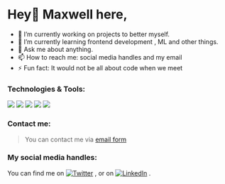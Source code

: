 # Hey👋 Maxwell here,
<!-- ![example workflow](https://github.com/github/docs/workflows/main.yml/badge.svg) -->
<!--
**maxxies/maxxies** is a ✨ _special_ ✨ repository because its `README.md` (this file) appears on your GitHub profile.


Here are some ideas to get you started:
-->

<!-- <img 
   src="https://github-readme-stats.vercel.app/api?username=maxxies&show_icons=true&theme=tokyonight" 
/> -->
- 🔭 I’m currently working on projects to better myself.
- 🌱 I’m currently learning frontend development , ML and other things.
- 💬 Ask me about anything.
- 📫 How to reach me: social media handles and my email
- ⚡ Fun fact: It would not be all about code when we meet
### Technologies & Tools:
<!-- <img align="center" src="https://github-readme-stats.vercel.app/api/top-langs/?username=maxxies&theme=tokyonight" /> 
 -->
![](https://img.shields.io/badge/Code-Python-informational?style=flat&logo=python&logoColor=white&color=2bbc8a)
![](https://img.shields.io/badge/Code-JavaScript-informational?style=flat&logo=javascript&logoColor=white&color=2bbc8a)
![](https://img.shields.io/badge/Code-C++-informational?style=flat&logo=cplusplus&logoColor=white&color=2bbc8a)
![](https://img.shields.io/badge/Code-React-informational?style=flat&logo=react&logoColor=white&color=2bbc8a)
![](https://img.shields.io/badge/Tool-Arduino-informational?style=flat&logo=arduino&logoColor=white&color=2bbc8a)



### Contact me:
> You can contact me via [email form](<mailto:ahiamadzormaxwell7@gmail.com>)


### My social media handles:
You can find me on  [![Twitter][1.2]][1] , or on  [![LinkedIn][2.2]][2] .

<!-- Icons -->
[1.2]: http://i.imgur.com/wWzX9uB.png (twitter icon without padding)
[2.2]: https://raw.githubusercontent.com/MartinHeinz/MartinHeinz/master/linkedin-3-16.png (LinkedIn icon without padding)

<!-- Links to your social media accounts -->
[1]: https://twitter.com/maxwell_mawube
[2]: https://www.linkedin.com/in/maxwell-mawube-588444193/
<!-- 
![visits](https://visitor-badge.glitch.me/badge?page_id=${maxxies}.${388648153}) -->



